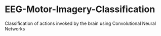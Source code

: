 # EEG-Motor-Imagery-Classification
Classification of actions invoked by the brain using Convolutional Neural Networks
